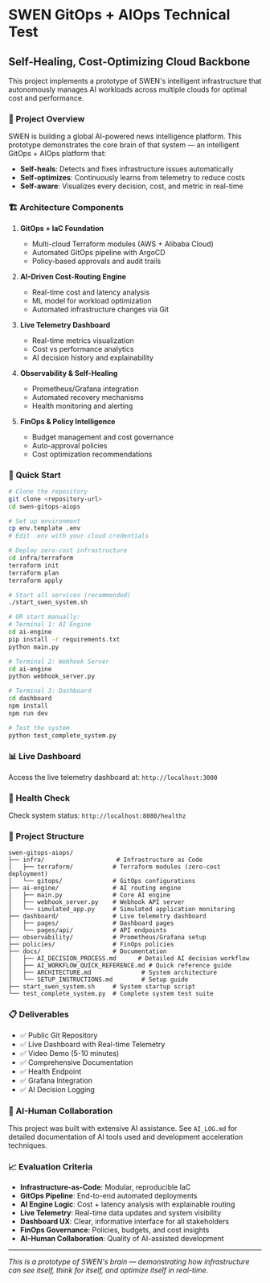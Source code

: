 # SWEN GitOps + AIOps Technical Test
## Self-Healing, Cost-Optimizing Cloud Backbone

This project implements a prototype of SWEN's intelligent infrastructure that autonomously manages AI workloads across multiple clouds for optimal cost and performance.

### 🎯 Project Overview

SWEN is building a global AI-powered news intelligence platform. This prototype demonstrates the core brain of that system — an intelligent GitOps + AIOps platform that:

- **Self-heals**: Detects and fixes infrastructure issues automatically
- **Self-optimizes**: Continuously learns from telemetry to reduce costs
- **Self-aware**: Visualizes every decision, cost, and metric in real-time

### 🏗️ Architecture Components

1. **GitOps + IaC Foundation**
   - Multi-cloud Terraform modules (AWS + Alibaba Cloud)
   - Automated GitOps pipeline with ArgoCD
   - Policy-based approvals and audit trails

2. **AI-Driven Cost-Routing Engine**
   - Real-time cost and latency analysis
   - ML model for workload optimization
   - Automated infrastructure changes via Git

3. **Live Telemetry Dashboard**
   - Real-time metrics visualization
   - Cost vs performance analytics
   - AI decision history and explainability

4. **Observability & Self-Healing**
   - Prometheus/Grafana integration
   - Automated recovery mechanisms
   - Health monitoring and alerting

5. **FinOps & Policy Intelligence**
   - Budget management and cost governance
   - Auto-approval policies
   - Cost optimization recommendations

### 🚀 Quick Start

```bash
# Clone the repository
git clone <repository-url>
cd swen-gitops-aiops

# Set up environment
cp env.template .env
# Edit .env with your cloud credentials

# Deploy zero-cost infrastructure
cd infra/terraform
terraform init
terraform plan
terraform apply

# Start all services (recommended)
./start_swen_system.sh

# OR start manually:
# Terminal 1: AI Engine
cd ai-engine
pip install -r requirements.txt
python main.py

# Terminal 2: Webhook Server
cd ai-engine
python webhook_server.py

# Terminal 3: Dashboard
cd dashboard
npm install
npm run dev

# Test the system
python test_complete_system.py
```

### 📊 Live Dashboard

Access the live telemetry dashboard at: `http://localhost:3000`

### 🔧 Health Check

Check system status: `http://localhost:8080/healthz`

### 📁 Project Structure

```
swen-gitops-aiops/
├── infra/                    # Infrastructure as Code
│   ├── terraform/           # Terraform modules (zero-cost deployment)
│   └── gitops/              # GitOps configurations
├── ai-engine/               # AI routing engine
│   ├── main.py              # Core AI engine
│   ├── webhook_server.py    # Webhook API server
│   └── simulated_app.py     # Simulated application monitoring
├── dashboard/               # Live telemetry dashboard
│   ├── pages/               # Dashboard pages
│   └── pages/api/           # API endpoints
├── observability/           # Prometheus/Grafana setup
├── policies/                # FinOps policies
├── docs/                    # Documentation
│   ├── AI_DECISION_PROCESS.md      # Detailed AI decision workflow
│   ├── AI_WORKFLOW_QUICK_REFERENCE.md # Quick reference guide
│   ├── ARCHITECTURE.md              # System architecture
│   └── SETUP_INSTRUCTIONS.md        # Setup guide
├── start_swen_system.sh     # System startup script
└── test_complete_system.py  # Complete system test suite
```

### 📋 Deliverables

- ✅ Public Git Repository
- ✅ Live Dashboard with Real-time Telemetry
- ✅ Video Demo (5-10 minutes)
- ✅ Comprehensive Documentation
- ✅ Health Endpoint
- ✅ Grafana Integration
- ✅ AI Decision Logging

### 🤖 AI-Human Collaboration

This project was built with extensive AI assistance. See `AI_LOG.md` for detailed documentation of AI tools used and development acceleration techniques.

### 📈 Evaluation Criteria

- **Infrastructure-as-Code**: Modular, reproducible IaC
- **GitOps Pipeline**: End-to-end automated deployments
- **AI Engine Logic**: Cost + latency analysis with explainable routing
- **Live Telemetry**: Real-time data updates and system visibility
- **Dashboard UX**: Clear, informative interface for all stakeholders
- **FinOps Governance**: Policies, budgets, and cost insights
- **AI-Human Collaboration**: Quality of AI-assisted development

---

*This is a prototype of SWEN's brain — demonstrating how infrastructure can see itself, think for itself, and optimize itself in real-time.*
